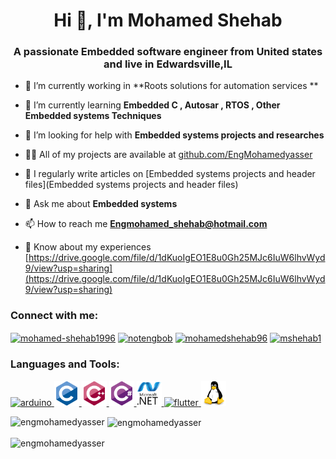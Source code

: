 <h1 align="center">Hi 👋, I'm Mohamed Shehab</h1>
<h3 align="center">A passionate Embedded software engineer from United states and live in Edwardsville,IL</h3>

- 🔭 I’m currently working in **Roots solutions for automation services **

- 🌱 I’m currently learning **Embedded C , Autosar , RTOS , Other Embedded systems Techniques**

- 🤝 I’m looking for help with **Embedded systems projects and researches**

- 👨‍💻 All of my projects are available at [github.com/EngMohamedyasser](github.com/EngMohamedyasser)

- 📝 I regularly write articles on [Embedded systems projects and header files](Embedded systems projects and header files)

- 💬 Ask me about **Embedded systems**

- 📫 How to reach me **Engmohamed_shehab@hotmail.com**

- 📄 Know about my experiences [https://drive.google.com/file/d/1dKuoIgEO1E8u0Gh25MJc6IuW6lhvWyd9/view?usp=sharing](https://drive.google.com/file/d/1dKuoIgEO1E8u0Gh25MJc6IuW6lhvWyd9/view?usp=sharing)

<h3 align="left">Connect with me:</h3>
<p align="left">
<a href="https://linkedin.com/in/mohamed-shehab1996" target="blank"><img align="center" src="https://raw.githubusercontent.com/rahuldkjain/github-profile-readme-generator/master/src/images/icons/Social/linked-in-alt.svg" alt="mohamed-shehab1996" height="30" width="40" /></a>
<a href="https://fb.com/notengbob" target="blank"><img align="center" src="https://raw.githubusercontent.com/rahuldkjain/github-profile-readme-generator/master/src/images/icons/Social/facebook.svg" alt="notengbob" height="30" width="40" /></a>
<a href="https://instagram.com/mohamedshehab96" target="blank"><img align="center" src="https://raw.githubusercontent.com/rahuldkjain/github-profile-readme-generator/master/src/images/icons/Social/instagram.svg" alt="mohamedshehab96" height="30" width="40" /></a>
<a href="https://www.hackerrank.com/engmohamed_sheh1" target="blank"><img align="center" src="https://raw.githubusercontent.com/rahuldkjain/github-profile-readme-generator/master/src/images/icons/Social/hackerearth.svg" alt="mshehab1" height="30" width="40" /></a>
</p>

<h3 align="left">Languages and Tools:</h3>
<p align="left"> <a href="https://www.arduino.cc/" target="_blank" rel="noreferrer"> <img src="https://cdn.worldvectorlogo.com/logos/arduino-1.svg" alt="arduino" width="40" height="40"/> </a> <a href="https://www.cprogramming.com/" target="_blank" rel="noreferrer"> <img src="https://raw.githubusercontent.com/devicons/devicon/master/icons/c/c-original.svg" alt="c" width="40" height="40"/> </a> <a href="https://www.w3schools.com/cpp/" target="_blank" rel="noreferrer"> <img src="https://raw.githubusercontent.com/devicons/devicon/master/icons/cplusplus/cplusplus-original.svg" alt="cplusplus" width="40" height="40"/> </a> <a href="https://www.w3schools.com/cs/" target="_blank" rel="noreferrer"> <img src="https://raw.githubusercontent.com/devicons/devicon/master/icons/csharp/csharp-original.svg" alt="csharp" width="40" height="40"/> </a> <a href="https://dotnet.microsoft.com/" target="_blank" rel="noreferrer"> <img src="https://raw.githubusercontent.com/devicons/devicon/master/icons/dot-net/dot-net-original-wordmark.svg" alt="dotnet" width="40" height="40"/> </a> <a href="https://flutter.dev" target="_blank" rel="noreferrer"> <img src="https://www.vectorlogo.zone/logos/flutterio/flutterio-icon.svg" alt="flutter" width="40" height="40"/> </a> <a href="https://www.linux.org/" target="_blank" rel="noreferrer"> <img src="https://raw.githubusercontent.com/devicons/devicon/master/icons/linux/linux-original.svg" alt="linux" width="40" height="40"/> </a> </p>

<p><img align="left" src="https://github-readme-stats.vercel.app/api/top-langs?username=engmohamedyasser&show_icons=true&locale=en&layout=compact" alt="engmohamedyasser" /></p>

<p>&nbsp;<img align="center" src="https://github-readme-stats.vercel.app/api?username=engmohamedyasser&show_icons=true&locale=en" alt="engmohamedyasser" /></p>

<p><img align="center" src="https://github-readme-streak-stats.herokuapp.com/?user=engmohamedyasser&" alt="engmohamedyasser" /></p>
